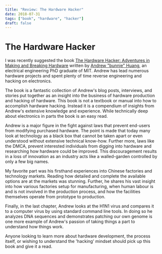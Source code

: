 ```yaml
---
title: "Review: The Hardware Hacker"
date: 2018-07-31
tags: ["book", "hardware", "hacker"]
draft: false
---
```


# The Hardware Hacker

I was recently suggested the book [The Hardware Hacker: Adventures in Making and Breaking Hardware](https://www.amazon.com/Hardware-Hacker-Adventures-Making-Breaking/dp/159327758X) written by [Andrew "bunnie" Huang](https://en.wikipedia.org/wiki/Andrew_Huang_(hacker)), an electrical engineering PhD graduate of MIT. Andrew has lead numerous hardware projects and spent plenty of time reverse engineering and hacking on electronics.

The book is a fantastic collection of Andrew's blog posts, interviews, and stories put together as an insight into the business of hardware production and hacking of hardware. This book is not a textbook or manual into how to accomplish hardware hacking. Instead it is a compendium of insights from Andrew's extensive knowledge and experience. While technically deep about electronics in parts the book is an easy read.

Andrew is a major figure in the fight against laws that prevent end-users from modifying purchased hardware. The point is made that today many look at technology as a black box that cannot be taken apart or even understood without extensive technical know-how. Further more, laws like the DMCA, prevent interested individuals from digging into hardware and researching how hardware could be improved. This discouragement results in a loss of innovation as an industry acts like a walled-garden controlled by only a few big names.

My favorite part was his firsthand experiences into Chinese factories and technology markets. Reading how detailed and complete the available options are at the markets was stunning. Further, he shares his vast insight into how various factories setup for manufacturing, when human labour is and is not involved in the production process, and how the facilities themselves operate from prototype to production.

Finally, in the last chapter, Andrew looks at the H1N1 virus and compares it to a computer virus by using standard command line tools. In doing so he analyzes DNA sequences and demonstrates patching our own genome is one more example of Andrew's passion of taking things a part to understand how things work.

Anyone looking to learn more about hardware development, the process itself, or wishing to understand the 'hacking' mindset should pick up this book and give it a read.
